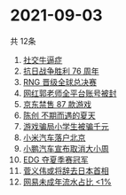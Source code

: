 # 2021-09-03
  共 12条

  <!-- BEGIN -->
  <!-- 最后更新时间:Fri Sep 03 2021 14:09:38 GMT+0000 (Coordinated Universal Time) -->
  1. [社交牛逼症](https://www.zhihu.com/search?q=社交牛逼症)
1. [抗日战争胜利 76 周年](https://www.zhihu.com/search?q=抗日战争胜利)
1. [RNG 晋级全球总决赛](https://www.zhihu.com/search?q=RNG)
1. [网红郭老师全平台账号被封](https://www.zhihu.com/search?q=郭老师)
1. [京东禁售 87 款游戏](https://www.zhihu.com/search?q=禁售游戏)
1. [陈创 不期而遇的夏天](https://www.zhihu.com/search?q=不期而遇的夏天)
1. [游戏骗局小学生被骗千元](https://www.zhihu.com/search?q=游戏骗局)
1. [小米汽车落户北京](https://www.zhihu.com/search?q=小米汽车总部)
1. [小鹏汽车宣布取消大小周](https://www.zhihu.com/search?q=小鹏汽车)
1. [EDG 夺夏季赛冠军](https://www.zhihu.com/search?q=EDG)
1. [菅义伟或将辞去日本首相](https://www.zhihu.com/search?q=菅义伟)
1. [网易未成年流水占比 <1%](https://www.zhihu.com/search?q=网易游戏)
  <!-- END -->
  